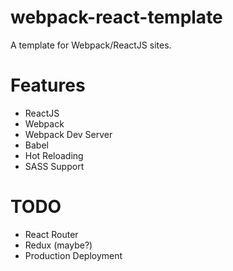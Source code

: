 # webpack-react-template
A template for Webpack/ReactJS sites.

# Features

- ReactJS
- Webpack
- Webpack Dev Server
- Babel
- Hot Reloading
- SASS Support

# TODO

- React Router
- Redux (maybe?)
- Production Deployment
